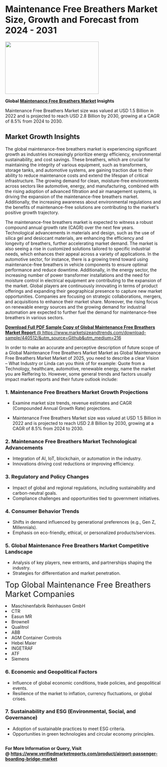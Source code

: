 <H1>Maintenance Free Breathers Market Size, Growth and Forecast from 2024 - 2031</H1><img class="aligncenter size-medium wp-image-584254" src="https://thirdeyenews.in/wp-content/uploads/2024/09/Global-Market-Research-300x168.jpeg" alt="" width="300" height="168" /><p><strong>Global&nbsp;<a href="https://www.marketsizeandtrends.com/download-sample/440512/&amp;utm_source=Github&utm_medium=216">Maintenance Free Breathers Market</a> Insights</strong></p><p>Maintenance Free Breathers Market size was valued at USD 1.5 Billion in 2022 and is projected to reach USD 2.8 Billion by 2030, growing at a CAGR of 8.5% from 2024 to 2030.</p><p><h2>Market Growth Insights</h2> <p>The global maintenance-free breathers market is experiencing significant growth as industries increasingly prioritize energy efficiency, environmental sustainability, and cost savings. These breathers, which are crucial for maintaining the integrity of various equipment, such as transformers, storage tanks, and automotive systems, are gaining traction due to their ability to reduce maintenance costs and extend the lifespan of critical infrastructure. The growing demand for clean, moisture-free environments across sectors like automotive, energy, and manufacturing, combined with the rising adoption of advanced filtration and air management systems, is driving the expansion of the maintenance-free breathers market. Additionally, the increasing awareness about environmental regulations and the benefits of maintenance-free solutions are contributing to the market's positive growth trajectory. <a href="sample-link.com" target="_blank"></a></p> <p>The maintenance-free breathers market is expected to witness a robust compound annual growth rate (CAGR) over the next few years. Technological advancements in materials and design, such as the use of silica gel and desiccant materials, are enhancing the efficiency and longevity of breathers, further accelerating market demand. The market is also seeing a rise in customized solutions tailored to specific industrial needs, which enhances their appeal across a variety of applications. In the automotive sector, for instance, there is a growing trend toward using maintenance-free breathers in vehicle components to ensure optimal performance and reduce downtime. Additionally, in the energy sector, the increasing number of power transformer installations and the need for moisture control in electrical equipment are contributing to the expansion of the market. Global players are continuously innovating in terms of product offerings and expanding their geographical presence to capture new market opportunities. Companies are focusing on strategic collaborations, mergers, and acquisitions to enhance their market share. Moreover, the rising focus on renewable energy sources and the growing demand for industrial automation are expected to further fuel the demand for maintenance-free breathers in various sectors. <p><a href="sample-link.com" target="_blank"></p><p><span class=""><strong>Download Full PDF Sample Copy of Global Maintenance Free Breathers Market Report</strong> @ <a href="https://www.marketsizeandtrends.com/download-sample/440512/&amp;utm_source=Github&utm_medium=216" target="_blank">https://www.marketsizeandtrends.com/download-sample/440512/&amp;utm_source=Github&utm_medium=216</a></span></p><p>In order to make an accurate and perceptive description of future scope of a Global&nbsp;Maintenance Free Breathers Market Market as Global&nbsp;Maintenance Free Breathers Market Market of 2025, you need to describe a clear Vision &ndash; What Industry or Linda can you think of for example: Quote from a Technology, healthcare, automotive, renewable energy, name the market you are Reffering to. However, some general trends and factors usually impact market reports and their future outlook include:</p><h3>1.&nbsp;<strong>Maintenance Free Breathers Market Growth Projections</strong></h3><ul><li>Examine market size trends, revenue estimates and CAGR (Compounded Annual Growth Rate) projections.</li><li><p>Maintenance Free Breathers Market size was valued at USD 1.5 Billion in 2022 and is projected to reach USD 2.8 Billion by 2030, growing at a CAGR of 8.5% from 2024 to 2030.</p></li></ul><h3>2.&nbsp;<strong>Maintenance Free Breathers Market Technological Advancements</strong></h3><ul><li>Integration of AI, IoT, blockchain, or automation in the industry.</li><li>Innovations driving cost reductions or improving efficiency.</li></ul><h3>3.&nbsp;<strong>Regulatory and Policy Changes</strong></h3><ul><li>Impact of global and regional regulations, including sustainability and carbon-neutral goals.</li><li>Compliance challenges and opportunities tied to government initiatives.</li></ul><h3>4.&nbsp;<strong>Consumer Behavior Trends</strong></h3><ul><li>Shifts in demand influenced by generational preferences (e.g., Gen Z, Millennials).</li><li>Emphasis on eco-friendly, ethical, or personalized products/services.</li></ul><h3>5.&nbsp;<strong>Global Maintenance Free Breathers Market Competitive Landscape</strong></h3><ul><li>Analysis of key players, new entrants, and partnerships shaping the industry.</li><li>Strategies for differentiation and market penetration.</li></ul><p data-pm-slice="1 1 []"><span style="color: inherit; font-family: inherit; font-size: 25px;">Top Global Maintenance Free Breathers Market Companies</span></p><div class="" data-test-id=""><p><li>Maschinenfabrik Reinhausen GmbH</li><li> CTR</li><li> Easun MR</li><li> Brownell</li><li> Qualitrol</li><li> ABB</li><li> AGM Container Controls</li><li> Hebei Maier</li><li> INGETRAF</li><li> ATF</li><li> Siemens</li></p></div><h3>6.&nbsp;<strong>Economic and Geopolitical Factors</strong></h3><ul><li>Influence of global economic conditions, trade policies, and geopolitical events.</li><li>Resilience of the market to inflation, currency fluctuations, or global crises.</li></ul><h3>7.&nbsp;<strong>Sustainability and ESG (Environmental, Social, and Governance)</strong></h3><ul><li>Adoption of sustainable practices to meet ESG criteria.</li><li>Opportunities in green technologies and circular economy principles.</li></ul><h2><strong style="font-size: 14px;">For More Information or Query, Visit @&nbsp;</strong><a style="background-color: #ffffff; font-size: 14px;" href="https://www.marketsizeandtrends.com/report/maintenance-free-breathers-market/" target="_blank">https://www.verifiedmarketreports.com/product/airport-passenger-boarding-bridge-market</a></h2>

